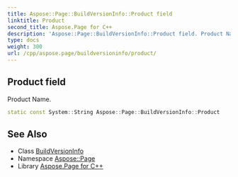 ```yaml
---
title: Aspose::Page::BuildVersionInfo::Product field
linktitle: Product
second_title: Aspose.Page for C++
description: 'Aspose::Page::BuildVersionInfo::Product field. Product Name in C++.'
type: docs
weight: 300
url: /cpp/aspose.page/buildversioninfo/product/
---
```

## Product field


Product Name.

```cpp
static const System::String Aspose::Page::BuildVersionInfo::Product
```

## See Also

* Class [BuildVersionInfo](../)
* Namespace [Aspose::Page](../../)
* Library [Aspose.Page for C++](../../../)
